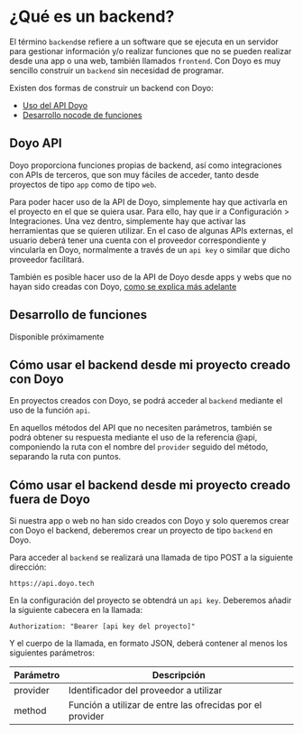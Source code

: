 # ¿Qué es un backend?
  
El término `backend`se refiere a un software que se ejecuta en un servidor para gestionar información y/o realizar funciones que no se pueden realizar desde una app o una web, también llamados `frontend`. Con Doyo es muy sencillo construir un `backend` sin necesidad de programar.
  
Existen dos formas de construir un backend con Doyo:
  
- [Uso del API Doyo](#doyo_api)
- [Desarrollo nocode de funciones](#desarrollo_de_funciones)
  
    
## Doyo API
  
Doyo proporciona funciones propias de backend, así como integraciones con APIs de terceros, que son muy fáciles de acceder, tanto desde proyectos de tipo `app` como de tipo `web`.
  
Para poder hacer uso de la API de Doyo, simplemente hay que activarla en el proyecto en el que se quiera usar. Para ello, hay que ir a Configuración > Integraciones. Una vez dentro, simplemente hay que activar las herramientas que se quieren utilizar. En el caso de algunas APIs externas, el usuario deberá tener una cuenta con el proveedor correspondiente y vincularla en Doyo, normalmente a través de un `api key` o similar que dicho proveedor facilitará.
  
También es posible hacer uso de la API de Doyo desde apps y webs que no hayan sido creadas con Doyo, [como se explica más adelante](#como_usar_el_backend_desde_mi_proyecto_creado_fuera_de_doyo)
  
  
## Desarrollo de funciones
  
Disponible próximamente
  
  
## Cómo usar el backend desde mi proyecto creado con Doyo
  
En proyectos creados con Doyo, se podrá acceder al `backend` mediante el uso de la función `api`.
  
En aquellos métodos del API que no necesiten parámetros, también se podrá obtener su respuesta mediante el uso de la referencia @api, componiendo la ruta con el nombre del `provider` seguido del método, separando la ruta con puntos.
  
  
## Cómo usar el backend desde mi proyecto creado fuera de Doyo
  
Si nuestra app o web no han sido creados con Doyo y solo queremos crear con Doyo el backend, deberemos crear un proyecto de tipo `backend` en Doyo.
  
Para acceder al `backend` se realizará una llamada de tipo POST a la siguiente dirección:
```
https://api.doyo.tech
```
  
En la configuración del proyecto se obtendrá un `api key`. Deberemos añadir la siguiente cabecera en la llamada:
```
Authorization: "Bearer [api key del proyecto]"
```
  
Y el cuerpo de la llamada, en formato JSON, deberá contener al menos los siguientes parámetros:
  
 | Parámetro | Descripción |
  | ------------- | ------------- |
  | provider | Identificador del proveedor a utilizar |
  | method | Función a utilizar de entre las ofrecidas por el provider |